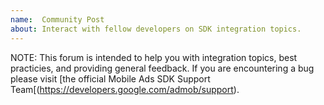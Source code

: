 ```yaml
---
name:  Community Post
about: Interact with fellow developers on SDK integration topics.
---
```


NOTE: This forum is intended to help you with integration topics, best practicies, and providing general feedback. If you are encountering a bug please visit [the official Mobile Ads SDK Support Team[(https://developers.google.com/admob/support).
